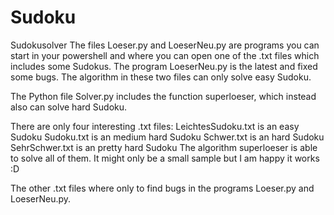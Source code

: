 # Sudoku
Sudokusolver
The files Loeser.py and LoeserNeu.py are programs you can start in your powershell and where you can open one of the .txt files
which includes some Sudokus. The program LoeserNeu.py is the latest and fixed some bugs. The algorithm in these two files can only
solve easy Sudoku.

The Python file Solver.py includes the function superloeser, which instead also can solve hard Sudoku.

There are only four interesting .txt files:
LeichtesSudoku.txt is an easy Sudoku
Sudoku.txt is an medium hard Sudoku
Schwer.txt is an hard Sudoku
SehrSchwer.txt is an pretty hard Sudoku
The algorithm superloeser is able to solve all of them. It might only be a small sample but I am happy it works :D

The other .txt files where only to find bugs in the programs Loeser.py and LoeserNeu.py.
